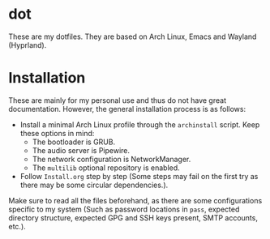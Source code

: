 # dot

These are my dotfiles. They are based on Arch Linux, Emacs and Wayland (Hyprland).

# Installation

These are mainly for my personal use and thus do not have great documentation. However, the general installation process is as follows:

- Install a minimal Arch Linux profile through the `archinstall` script. Keep these options in mind:
  - The bootloader is GRUB.
  - The audio server is Pipewire.
  - The network configuration is NetworkManager.
  - The `multilib` optional repository is enabled.
- Follow `Install.org` step by step (Some steps may fail on the first try as there may be some circular dependencies.).

Make sure to read all the files beforehand, as there are some configurations specific to my system (Such as password locations in `pass`, expected directory structure, expected GPG and SSH keys present, SMTP accounts, etc.).

